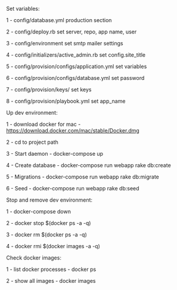 Set variables:

1 - config/database.yml production section

2 - config/deploy.rb set server, repo, app name, user

3 - config/environment set smtp mailer settings

4 - config/initializers/active_admin.rb set config.site_title

5 - config/provision/configs/application.yml set variables

6 - config/provision/configs/database.yml set password

7 - config/provision/keys/ set keys

8 - config/provision/playbook.yml set app_name


Up dev environment:

1  - download docker for mac - https://download.docker.com/mac/stable/Docker.dmg

2 - cd to project path

3 - Start daemon - docker-compose up

4 - Create database - docker-compose run webapp rake db:create

5 - Migrations - docker-compose run webapp rake db:migrate

6 - Seed - docker-compose run webapp rake db:seed


Stop and remove dev environment:

1 - docker-compose down

2 - docker stop $(docker ps -a -q)

3 - docker rm $(docker ps -a -q)

4 - docker rmi $(docker images -a -q)


Check docker images:

1 - list docker processes - docker ps

2 - show all images - docker images
